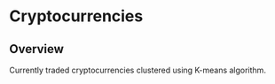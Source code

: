 # Cryptocurrencies

## Overview
Currently traded cryptocurrencies clustered using K-means algorithm.
